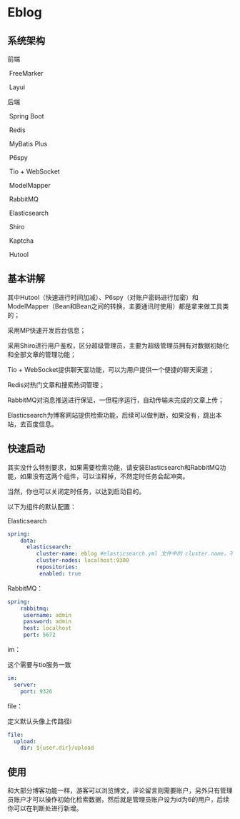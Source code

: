 # Eblog

## 系统架构

前端

​	FreeMarker

​	Layui

后端

​	Spring Boot

​	Redis

​	MyBatis Plus

​	P6spy

​	Tio + WebSocket

​	ModelMapper

​	RabbitMQ

​	Elasticsearch

​	Shiro

​	Kaptcha

​	Hutool

## 基本讲解

其中Hutool（快速进行时间加减）、P6spy（对账户密码进行加密）和ModelMapper（Bean和Bean之间的转换，主要通讯时使用）都是拿来做工具类的；

采用MP快速开发后台信息；

采用Shiro进行用户鉴权，区分超级管理员，主要为超级管理员拥有对数据初始化和全部文章的管理功能；

Tio + WebSocket提供聊天室功能，可以为用户提供一个便捷的聊天渠道；

Redis对热门文章和搜索热词管理；

RabbitMQ对消息推送进行保证，一但程序运行，自动传输未完成的文章上传；

Elasticsearch为博客网站提供检索功能，后续可以做判断，如果没有，跳出本站，去百度信息。

## 快速启动

其实没什么特别要求，如果需要检索功能，请安装Elasticsearch和RabbitMQ功能，如果没有这两个组件，可以注释掉，不然定时任务会起冲突。

当然，你也可以关闭定时任务，以达到启动目的。

以下为组件的默认配置：

Elasticsearch

```yaml
spring:
	data:
  	  elasticsearch:
     	 cluster-name: eblog #elasticsearch.yml 文件中的 cluster.name，不是节点名称
     	 cluster-nodes: localhost:9300
     	 repositories:
      	  enabled: true
```

RabbitMQ：

```yaml
spring:
	rabbitmq:
   	 username: admin
   	 password: admin
   	 host: localhost
   	 port: 5672
```

im：

这个需要与tio服务一致

```yaml
im:
  server:
    port: 9326
```

file：

定义默认头像上传路径i

```yaml
file:
  upload:
    dir: ${user.dir}/upload
```

## 使用

和大部分博客功能一样，游客可以浏览博文，评论留言则需要账户，另外只有管理员账户才可以操作初始化检索数据，然后就是管理员账户设为id为6的用户，后续你可以在判断处进行新增。